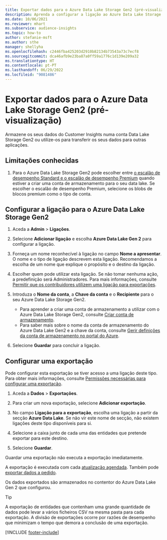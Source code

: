 ```yaml
---
title: Exportar dados para o Azure Data Lake Storage Gen2 (pré-visualização)
description: Aprenda a configurar a ligação ao Azure Data Lake Storage Gen2.
ms.date: 10/06/2021
ms.reviewer: mhart
ms.subservice: audience-insights
ms.topic: how-to
author: stefanie-msft
ms.author: sthe
manager: shellyha
ms.openlocfilehash: c2446fba425203d2910b82134b73543a73c7ecf8
ms.sourcegitcommit: dca46afb9e23ba87a0ff59a1776c1d139e209a32
ms.translationtype: HT
ms.contentlocale: pt-PT
ms.lasthandoff: 06/29/2022
ms.locfileid: "9081486"
---
```

# <a name="export-data-to-azure-data-lake-storage-gen2-preview"></a>Exportar dados para o Azure Data Lake Storage Gen2 (pré-visualização)

Armazene os seus dados do Customer Insights numa conta Data Lake Storage Gen2 ou utilize-os para transferir os seus dados para outras aplicações.

## <a name="known-limitations"></a>Limitações conhecidas

1. Para o Azure Data Lake Storage Gen2 pode escolher entre [o escalão de desempenho Standard e o escalão de desempenho Premium](/azure/storage/blobs/create-data-lake-storage-account) quando estiver a criar uma conta de armazenamento para o seu data lake. Se escolher o escalão de desempenho Premium, selecione os blobs de blocos premium como o tipo de conta.

## <a name="set-up-the-connection-to-azure-data-lake-storage-gen2"></a>Configurar a ligação para o Azure Data Lake Storage Gen2

1. Aceda a **Admin** > **Ligações**.

1. Selecione **Adicionar ligação** e escolha **Azure Data Lake Gen 2** para configurar a ligação.

1. Forneça um nome reconhecível à ligação no campo **Nome a apresentar**. O nome e o tipo de ligação descrevem esta ligação. Recomendamos a escolha de um nome que explique o propósito e o destino da ligação.

1. Escolher quem pode utilizar esta ligação. Se não tomar nenhuma ação, a predefinição será Administradores. Para mais informações, consulte [Permitir que os contribuidores utilizem uma ligação para exportações](connections.md#allow-contributors-to-use-a-connection-for-exports).

1. Introduza o **Nome da conta**, a **Chave da conta** e o **Recipiente** para o seu Azure Data Lake Storage Gen2.
    - Para aprender a criar uma conta de armazenamento a utilizar com o Azure Data Lake Storage Gen2, consulte [Criar conta de armazenamento](/azure/storage/blobs/create-data-lake-storage-account). 
    - Para saber mais sobre o nome da conta de armazenamento do Azure Data Lake Gen2 e a chave da conta, consulte [Gerir definições da conta de armazenamento no portal do Azure](/azure/storage/common/storage-account-manage).

1. Selecione **Guardar** para concluir a ligação.

## <a name="configure-an-export"></a>Configurar uma exportação

Pode configurar esta exportação se tiver acesso a uma ligação deste tipo. Para obter mais informações, consulte [Permissões necessárias para configurar uma exportação](export-destinations.md#set-up-a-new-export).

1. Aceda a **Dados** > **Exportações**.

1. Para criar um nova exportação, selecione **Adicionar exportação**.

1. No campo **Ligação para a exportação**, escolha uma ligação a partir da secção **Azure Data Lake**. Se não vir este nome de secção, não existem ligações deste tipo disponíveis para si.

1. Selecione a caixa junto de cada uma das entidades que pretende exportar para este destino.

1. Selecione **Guardar**.

Guardar uma exportação não executa a exportação imediatamente.

A exportação é executada com cada [atualização agendada](system.md#schedule-tab).
Também pode [exportar dados a pedido](export-destinations.md#run-exports-on-demand).

Os dados exportados são armazenados no contentor do Azure Data Lake Gen 2 que configurou.

> [!TIP]
> A exportação de entidades que contenham uma grande quantidade de dados pode levar a vários ficheiros CSV na mesma pasta para cada exportação. A divisão de exportações ocorre por razões de desempenho que minimizam o tempo que demora a conclusão de uma exportação.

[!INCLUDE [footer-include](includes/footer-banner.md)]
